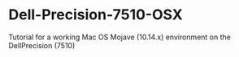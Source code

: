 # Dell-Precision-7510-OSX
Tutorial for a working Mac OS Mojave (10.14.x) environment on the DellPrecision (7510) 
